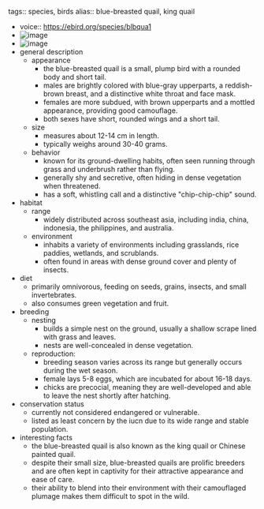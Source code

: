 tags:: species, birds
alias:: blue-breasted quail, king quail

- voice:: https://ebird.org/species/blbqua1
- ![image](https://ipfs.io/ipfs/QmV5jwZAFs5UK1Qt6qB8nFqfuvnKiabW5JVjwoxUbYiCCn)
- ![image](https://ipfs.io/ipfs/QmQfHCp2xYaCKJRPhxJyba5Z7aCZvc2fooo1yPfmCYqgFh)
- general description
	- appearance
		- the blue-breasted quail is a small, plump bird with a rounded body and short tail.
		- males are brightly colored with blue-gray upperparts, a reddish-brown breast, and a distinctive white throat and face mask.
		- females are more subdued, with brown upperparts and a mottled appearance, providing good camouflage.
		- both sexes have short, rounded wings and a short tail.
	- size
		- measures about 12-14 cm in length.
		- typically weighs around 30-40 grams.
	- behavior
		- known for its ground-dwelling habits, often seen running through grass and underbrush rather than flying.
		- generally shy and secretive, often hiding in dense vegetation when threatened.
		- has a soft, whistling call and a distinctive "chip-chip-chip" sound.
- habitat
	- range
		- widely distributed across southeast asia, including india, china, indonesia, the philippines, and australia.
	- environment
		- inhabits a variety of environments including grasslands, rice paddies, wetlands, and scrublands.
		- often found in areas with dense ground cover and plenty of insects.
- diet
	- primarily omnivorous, feeding on seeds, grains, insects, and small invertebrates.
	- also consumes green vegetation and fruit.
- breeding
	- nesting
		- builds a simple nest on the ground, usually a shallow scrape lined with grass and leaves.
		- nests are well-concealed in dense vegetation.
	- reproduction:
		- breeding season varies across its range but generally occurs during the wet season.
		- female lays 5-8 eggs, which are incubated for about 16-18 days.
		- chicks are precocial, meaning they are well-developed and able to leave the nest shortly after hatching.
- conservation status
	- currently not considered endangered or vulnerable.
	- listed as least concern by the iucn due to its wide range and stable population.
- interesting facts
	- the blue-breasted quail is also known as the king quail or Chinese painted quail.
	- despite their small size, blue-breasted quails are prolific breeders and are often kept in captivity for their attractive appearance and ease of care.
	- their ability to blend into their environment with their camouflaged plumage makes them difficult to spot in the wild.